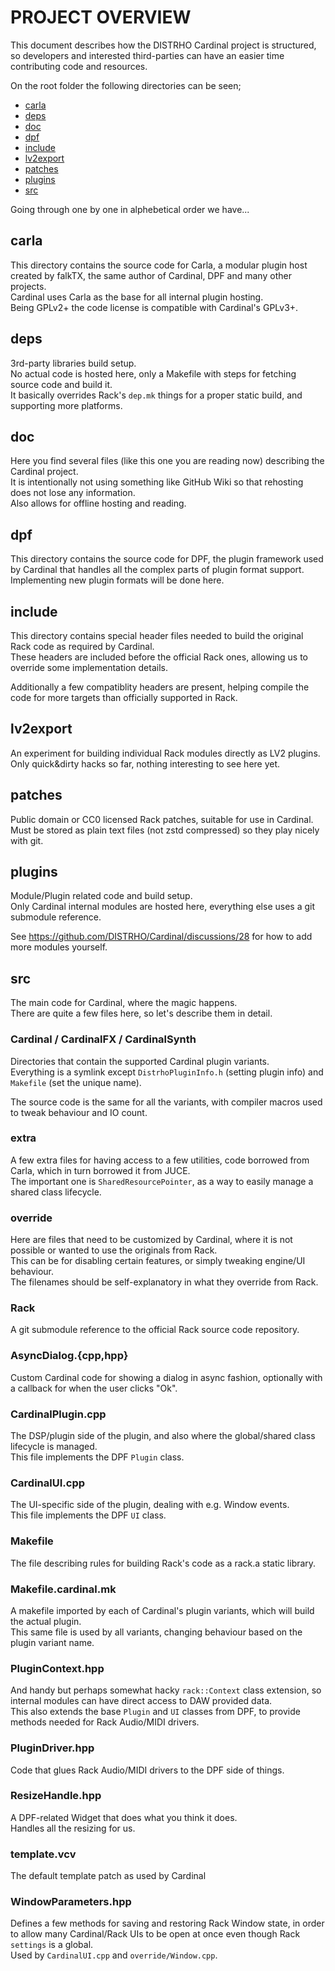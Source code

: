 # PROJECT OVERVIEW

This document describes how the DISTRHO Cardinal project is structured,
so developers and interested third-parties can have an easier time contributing code and resources.

On the root folder the following directories can be seen;

 * [carla](##carla)
 * [deps](##deps)
 * [doc](##doc)
 * [dpf](##dpf)
 * [include](##include)
 * [lv2export](##lv2export)
 * [patches](##patches)
 * [plugins](##plugins)
 * [src](##src)

Going through one by one in alphebetical order we have...

## carla

This directory contains the source code for Carla, a modular plugin host created by falkTX, the same author of Cardinal, DPF and many other projects.  
Cardinal uses Carla as the base for all internal plugin hosting.  
Being GPLv2+ the code license is compatible with Cardinal's GPLv3+.

## deps

3rd-party libraries build setup.  
No actual code is hosted here, only a Makefile with steps for fetching source code and build it.  
It basically overrides Rack's `dep.mk` things for a proper static build, and supporting more platforms.

## doc

Here you find several files (like this one you are reading now) describing the Cardinal project.  
It is intentionally not using something like GitHub Wiki so that rehosting does not lose any information.  
Also allows for offline hosting and reading.

## dpf

This directory contains the source code for DPF, the plugin framework used by Cardinal that handles all the complex parts of plugin format support.  
Implementing new plugin formats will be done here.

## include

This directory contains special header files needed to build the original Rack code as required by Cardinal.  
These headers are included before the official Rack ones, allowing us to override some implementation details.

Additionally a few compatiblity headers are present, helping compile the code for more targets than officially supported in Rack.

## lv2export

An experiment for building individual Rack modules directly as LV2 plugins.  
Only quick&dirty hacks so far, nothing interesting to see here yet.

## patches

Public domain or CC0 licensed Rack patches, suitable for use in Cardinal.  
Must be stored as plain text files (not zstd compressed) so they play nicely with git.

## plugins

Module/Plugin related code and build setup.  
Only Cardinal internal modules are hosted here, everything else uses a git submodule reference.

See https://github.com/DISTRHO/Cardinal/discussions/28 for how to add more modules yourself.

## src

The main code for Cardinal, where the magic happens.  
There are quite a few files here, so let's describe them in detail.

### Cardinal / CardinalFX / CardinalSynth

Directories that contain the supported Cardinal plugin variants.  
Everything is a symlink except `DistrhoPluginInfo.h` (setting plugin info) and `Makefile` (set the unique name).

The source code is the same for all the variants, with compiler macros used to tweak behaviour and IO count.

### extra

A few extra files for having access to a few utilities, code borrowed from Carla, which in turn borrowed it from JUCE.  
The important one is `SharedResourcePointer`, as a way to easily manage a shared class lifecycle.

### override

Here are files that need to be customized by Cardinal, where it is not possible or wanted to use the originals from Rack.  
This can be for disabling certain features, or simply tweaking engine/UI behaviour.  
The filenames should be self-explanatory in what they override from Rack.

### Rack

A git submodule reference to the official Rack source code repository.

### AsyncDialog.{cpp,hpp}

Custom Cardinal code for showing a dialog in async fashion, optionally with a callback for when the user clicks "Ok".

### CardinalPlugin.cpp

The DSP/plugin side of the plugin, and also where the global/shared class lifecycle is managed.  
This file implements the DPF `Plugin` class.

### CardinalUI.cpp

The UI-specific side of the plugin, dealing with e.g. Window events.  
This file implements the DPF `UI` class.

### Makefile

The file describing rules for building Rack's code as a rack.a static library.

### Makefile.cardinal.mk

A makefile imported by each of Cardinal's plugin variants, which will build the actual plugin.  
This same file is used by all variants, changing behaviour based on the plugin variant name.

### PluginContext.hpp

And handy but perhaps somewhat hacky `rack::Context` class extension, so internal modules can have direct access to DAW provided data.  
This also extends the base `Plugin` and `UI` classes from DPF, to provide methods needed for Rack Audio/MIDI drivers.

### PluginDriver.hpp

Code that glues Rack Audio/MIDI drivers to the DPF side of things.

### ResizeHandle.hpp

A DPF-related Widget that does what you think it does.  
Handles all the resizing for us.

### template.vcv

The default template patch as used by Cardinal

### WindowParameters.hpp

Defines a few methods for saving and restoring Rack Window state, in order to allow many Cardinal/Rack UIs to be open at once even though Rack `settings` is a global.  
Used by `CardinalUI.cpp` and `override/Window.cpp`.
